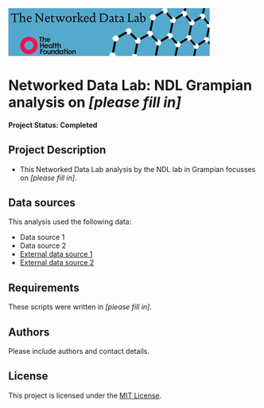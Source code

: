 <img src="ndlbanner.png" width="405" height="96">

# Networked Data Lab: NDL Grampian analysis on *[please fill in]*

#### Project Status: Completed

## Project Description

- This Networked Data Lab analysis by the NDL lab in Grampian focusses on *[please fill in]*.

## Data sources

This analysis used the following data:

- Data source 1
- Data source 2
- [External data source 1](www.google.com)
- [External data source 2](www.google.com)

## Requirements

These scripts were written in *[please fill in]*.

## Authors

Please include authors and contact details.

## License

This project is licensed under the [MIT License](https://opensource.org/licenses/MIT).
